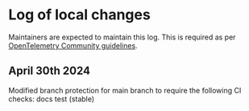 # Log of local changes

Maintainers are expected to maintain this log. This is required as per
[OpenTelemetry Community
guidelines](https://github.com/open-telemetry/community/blob/main/docs/how-to-configure-new-repository.md#collaborators-and-teams).

## April 30th 2024

Modified branch protection for main branch to require the following CI checks:
docs
test (stable)
